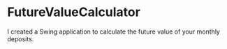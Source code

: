 # FutureValueCalculator
I created a Swing application to calculate the future value of your monthly deposits.

